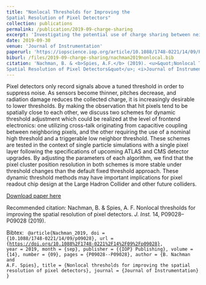 ```yaml
---
title: "Nonlocal Thresholds for Improving the
Spatial Resolution of Pixel Detectors"
collection: publications
permalink: /publication/2019-09-charge-sharing
excerpt: 'Investigating the potential use of charge sharing between neighboring pixels in HEP sensors to increase resolution and radiation hardness.'
date: 2019-09-30
venue: 'Journal of Instrumentation'
paperurl: 'https://iopscience.iop.org/article/10.1088/1748-0221/14/09/P09028/pdf'
biburl: /files/2019-09-charge-sharing/nachman2019nonlocal.bib
citation: 'Nachman, B. & <b>Spies, A.F.</b> (2019). <u>&quot;Nonlocal Thresholds for Improving the
Spatial Resolution of Pixel Detectors&quot</u>; <i>Journal of Instrumentation</i>.'
---
```

Pixel detectors only record signals above a tuned threshold in order to suppress noise. As sensors become thinner, pitches decrease, and radiation damage reduces the collected charge, it is increasingly desirable to lower thresholds. By making the observation that hit pixels tend to be spatially close to each other, we discuss two schemes for dynamic threshold adjustment which could be realized at the level of frontend electronics: one utilizing cross-talk originating from capacitive coupling between neighboring pixels, and the other requiring the use of a nominal high threshold and a triggerable low neighbor threshold. These schemes are tested in the context of single particle simulations with a single pixel layer following the specifications of upcoming ATLAS and CMS detector upgrades. By adjusting the parameters of each algorithm, we find that the pixel cluster position resolution in both schemes is more stable under threshold changes than the default fixed threshold approach. These dynamic threshold methods may have important implications for pixel readout chip design at the Large Hadron Collider and other future colliders.

[Download paper here](https://iopscience.iop.org/article/10.1088/1748-0221/14/09/P09028/pdf)


Recommended citation: Nachman, B. & Spies, A. F. Nonlocal thresholds for improving the spatial resolution of pixel detectors. <i>J. Inst.</i> 14, P09028–P09028 (2019).

Bibtex:
<code>
@article{Nachman_2019,
	doi = {10.1088/1748-0221/14/09/p09028},
	url = {https://doi.org/10.1088%2F1748-0221%2F14%2F09%2Fp09028},
	year = 2019,
	month = {sep},
	publisher = {{IOP} Publishing},
	volume = {14},
	number = {09},
	pages = {P09028--P09028},
	author = {B. Nachman and A.F. Spies},
	title = {Nonlocal thresholds for improving the spatial resolution of pixel detectors},
	journal = {Journal of Instrumentation}
}
</code>